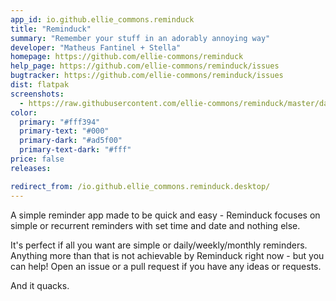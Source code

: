 ```yaml
---
app_id: io.github.ellie_commons.reminduck
title: "Reminduck"
summary: "Remember your stuff in an adorably annoying way"
developer: "Matheus Fantinel + Stella"
homepage: https://github.com/ellie-commons/reminduck
help_page: https://github.com/ellie-commons/reminduck/issues
bugtracker: https://github.com/ellie-commons/reminduck/issues
dist: flatpak
screenshots:
  - https://raw.githubusercontent.com/ellie-commons/reminduck/master/data/screenshots/Welcome.png
color:
  primary: "#fff394"
  primary-text: "#000"
  primary-dark: "#ad5f00"
  primary-text-dark: "#fff"
price: false
releases:

redirect_from: /io.github.ellie_commons.reminduck.desktop/
---
```


<p>A simple reminder app made to be quick and easy - Reminduck focuses on simple or recurrent reminders with set time and date and nothing else.</p>
<p>It's perfect if all you want are simple or daily/weekly/monthly reminders. Anything more than that is not achievable by Reminduck right now - but you can help! Open an issue or a pull request if you have any ideas or requests.</p>
<p>And it quacks.</p>
